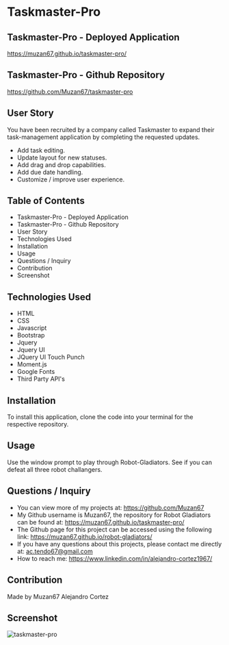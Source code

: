 # Taskmaster-Pro

## Taskmaster-Pro - Deployed Application

https://muzan67.github.io/taskmaster-pro/

## Taskmaster-Pro - Github Repository

https://github.com/Muzan67/taskmaster-pro

## User Story

You have been recruited by a company called Taskmaster to expand their task-management application by completing the requested updates.

- Add task editing.
- Update layout for new statuses.
- Add drag and drop capabilities.
- Add due date handling.
- Customize / improve user experience.

## Table of Contents

- Taskmaster-Pro - Deployed Application
- Taskmaster-Pro - Github Repository
- User Story
- Technologies Used
- Installation
- Usage
- Questions / Inquiry
- Contribution
- Screenshot

## Technologies Used

- HTML
- CSS
- Javascript
- Bootstrap
- Jquery
- Jquery UI
- JQuery UI Touch Punch
- Moment.js
- Google Fonts
- Third Party API's

## Installation

To install this application, clone the code into your terminal for the respective repository.

## Usage

Use the window prompt to play through Robot-Gladiators. See if you can defeat all three robot challangers.

## Questions / Inquiry

- You can view more of my projects at: https://github.com/Muzan67
- My Github username is Muzan67, the repository for Robot Gladiators can be found at: https://muzan67.github.io/taskmaster-pro/
- The Github page for this project can be accessed using the following link: https://muzan67.github.io/robot-gladiators/
- If you have any questions about this projects, please contact me directly at: ac.tendo67@gmail.com
- How to reach me: https://www.linkedin.com/in/alejandro-cortez1967/

## Contribution

Made by Muzan67 Alejandro Cortez

## Screenshot

![taskmaster-pro](https://user-images.githubusercontent.com/102841726/208227194-32bc39f6-dc57-4d52-8139-0aa837121680.png)
